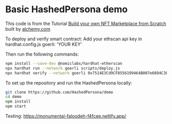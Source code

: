 # Basic HashedPersona demo

This code is from the Tutorial [Build your own NFT Marketplace from Scratch](https://docs.alchemy.com/alchemy/) built by [alchemy.com](https://alchemy.com)

To deploy and verify smart contract:
Add your ethscan api key in hardhat.config.js
      goerli: 'YOUR KEY'
      
Then run the following commands:
```bash
npm install --save-dev @nomiclabs/hardhat-etherscan
npx hardhat run --network goerli scripts/deploy.js
npx hardhat verify --network goerli 0x7514E3Cd9CF8556199464B007e6894C3E9FF0393
```

To set up the repository and run the HashedPersona locally:
```bash
git clone https://github.com/HashedPersona/demo
cd demo
npm install
npm start
```

Testing:
https://monumental-faloodeh-f4fcee.netlify.app/
